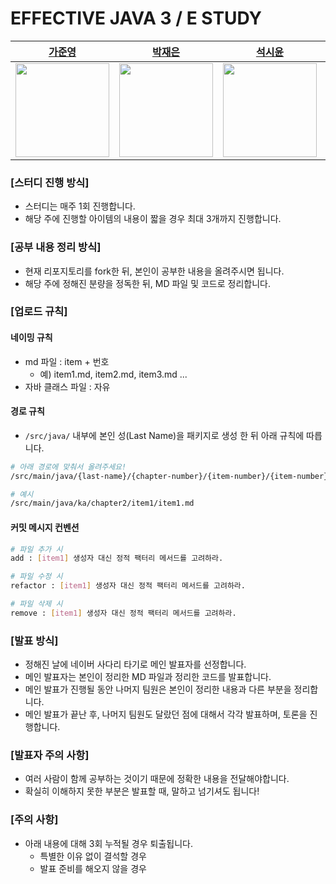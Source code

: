 # EFFECTIVE JAVA 3 / E STUDY

<div style="margin: 0 auto">
    <table>
        <thead>
            <tr>
                <th><a href="https://github.com/Jwhyee">가준영</a></th>
                <th><a href="https://github.com/Jwhyee">박재은</a></th>
                <th><a href="https://github.com/seanee3670">석시윤</a></th>
                <th><a href="https://github.com/jhj-sharon">전현정</a></th>
            </tr>
        </thead>
        <tbody>
            <tr>
                <td><img src="https://avatars.githubusercontent.com/u/82663161?v=4" width="150" height="150"/></td>
                <td><img src="https://avatars.githubusercontent.com/u/82663161?v=4" width="150" height="150"/></td>
                <td><img src="https://avatars.githubusercontent.com/u/73217387?v=4" width="150" height="150"/></td>
                <td><img src="https://avatars.githubusercontent.com/u/120557874?v=4" width="150" height="150"/></td>
            </tr>
        </tbody>
    </table>
</div>

### [스터디 진행 방식]

- 스터디는 매주 1회 진행합니다.
- 해당 주에 진행할 아이템의 내용이 짧을 경우 최대 3개까지 진행합니다.

### [공부 내용 정리 방식]

- 현재 리포지토리를 fork한 뒤, 본인이 공부한 내용을 올려주시면 됩니다.
- 해당 주에 정해진 분량을 정독한 뒤, MD 파일 및 코드로 정리합니다.

### [업로드 규칙]

#### 네이밍 규칙
- md 파일 : item + 번호
  - 예) item1.md, item2.md, item3.md ...
- 자바 클래스 파일 : 자유

#### 경로 규칙
  - `/src/java/` 내부에 본인 성(Last Name)을 패키지로 생성 한 뒤 아래 규칙에 따릅니다.

```bash
# 아래 경로에 맞춰서 올려주세요! 
/src/main/java/{last-name}/{chapter-number}/{item-number}/{item-number}.md

# 예시
/src/main/java/ka/chapter2/item1/item1.md
```

#### 커밋 메시지 컨벤션

```bash
# 파일 추가 시
add : [item1] 생성자 대신 정적 팩터리 메서드를 고려하라.

# 파일 수정 시
refactor : [item1] 생성자 대신 정적 팩터리 메서드를 고려하라.

# 파일 삭제 시
remove : [item1] 생성자 대신 정적 팩터리 메서드를 고려하라.
```

### [발표 방식]

- 정해진 날에 네이버 사다리 타기로 메인 발표자를 선정합니다.
- 메인 발표자는 본인이 정리한 MD 파일과 정리한 코드를 발표합니다.
- 메인 발표가 진행될 동안 나머지 팀원은 본인이 정리한 내용과 다른 부분을 정리합니다.
- 메인 발표가 끝난 후, 나머지 팀원도 달랐던 점에 대해서 각각 발표하며, 토론을 진행합니다.

### [발표자 주의 사항]

- 여러 사람이 함께 공부하는 것이기 때문에 정확한 내용을 전달해야합니다.
- 확실히 이해하지 못한 부분은 발표할 때, 말하고 넘기셔도 됩니다!

### [주의 사항]

- 아래 내용에 대해 3회 누적될 경우 퇴출됩니다.
  - 특별한 이유 없이 결석할 경우
  - 발표 준비를 해오지 않을 경우